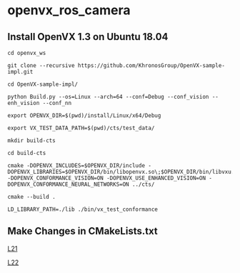 # openvx_ros_camera

## Install OpenVX 1.3 on Ubuntu 18.04

```
cd openvx_ws

git clone --recursive https://github.com/KhronosGroup/OpenVX-sample-impl.git

cd OpenVX-sample-impl/

python Build.py --os=Linux --arch=64 --conf=Debug --conf_vision --enh_vision --conf_nn

export OPENVX_DIR=$(pwd)/install/Linux/x64/Debug

export VX_TEST_DATA_PATH=$(pwd)/cts/test_data/

mkdir build-cts

cd build-cts

cmake -DOPENVX_INCLUDES=$OPENVX_DIR/include -DOPENVX_LIBRARIES=$OPENVX_DIR/bin/libopenvx.so\;$OPENVX_DIR/bin/libvxu.so\;pthread\;dl\;m\;rt -DOPENVX_CONFORMANCE_VISION=ON -DOPENVX_USE_ENHANCED_VISION=ON -DOPENVX_CONFORMANCE_NEURAL_NETWORKS=ON ../cts/

cmake --build .

LD_LIBRARY_PATH=./lib ./bin/vx_test_conformance

```

## Make Changes in CMakeLists.txt

[L21](https://github.com/arjunskumar/openvx_ros_camera/blob/9cd82caea1390605d346b4537079307d73bfdc2b/CMakeLists.txt#L21)

[L22](https://github.com/arjunskumar/openvx_ros_camera/blob/9cd82caea1390605d346b4537079307d73bfdc2b/CMakeLists.txt#L22)

